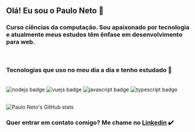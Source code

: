 ## Olá! Eu sou o Paulo Neto 👋

### Curso ciências da computação. Sou apaixonado por tecnologia e atualmente meus estudos têm ênfase em desenvolvimento para web.

</br>

### Tecnologias que uso no meu dia a dia e tenho estudado 📝

<div style="display: inline_block"></br>
    <img align="center" alt="nodejs badge" src="https://img.shields.io/badge/node.js-6DA55F?style=for-the-badge&logo=node.js&logoColor=white">
    <img align="center" alt="vuejs badge" src="https://img.shields.io/badge/vuejs-%2335495e.svg?style=for-the-badge&logo=vuedotjs&logoColor=%234FC08D">
    <img align="center" alt="javascript badge" src="https://img.shields.io/badge/javascript-%23323330.svg?style=for-the-badge&logo=javascript&logoColor=%23F7DF1E">
    <img align="center" alt="typescript badge" src="https://img.shields.io/badge/typescript-%23007ACC.svg?style=for-the-badge&logo=typescript&logoColor=white">
</div>

</br>

![Paulo Neto's GitHub stats](https://github-readme-stats.vercel.app/api?username=paulodsneto&show_icons=true&theme=radical)

### Quer entrar em contato comigo? Me chame no [Linkedin](https://www.linkedin.com/in/paulodneto/) ✔️
